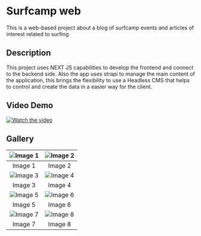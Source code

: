 # Surfcamp web

This is a web-based project about a blog of surfcamp events and articles of interest related to surfing

## Description

This project uses NEXT JS capabilities to develop the frontend and connect to the backend side. Also the app
uses strapi to manage the main content of the application, this brings the flexibility to use a Headless CMS that
helps to control and create the data in a easier way for the client.

## Video Demo

[![Watch the video](https://res.cloudinary.com/dqkozvfn8/image/upload/v1721759354/surfcamp/1_ouxnkd.jpg)](https://youtu.be/8CAtbbg_OOw)

## Gallery

| ![Image 1](https://res.cloudinary.com/dqkozvfn8/image/upload/v1721759354/surfcamp/1_ouxnkd.jpg) | ![Image 2](https://res.cloudinary.com/dqkozvfn8/image/upload/v1721759357/surfcamp/3_vstqil.jpg) |
|:--------------------------------:|:--------------------------------:|
| Image 1                        | Image 2                        |
| ![Image 3](https://res.cloudinary.com/dqkozvfn8/image/upload/v1721759355/surfcamp/2_mw088i.jpg) | ![Image 4](https://res.cloudinary.com/dqkozvfn8/image/upload/v1721759355/surfcamp/4_r6woy1.jpg) |
| Image 3                        | Image 4                        |
| ![Image 5](https://res.cloudinary.com/dqkozvfn8/image/upload/v1721759354/surfcamp/5_sosjzf.jpg) | ![Image 6](https://res.cloudinary.com/dqkozvfn8/image/upload/v1721759354/surfcamp/6_r1ly7n.jpg) |
| Image 5                        | Image 6                        |
| ![Image 7](https://res.cloudinary.com/dqkozvfn8/image/upload/v1721759354/surfcamp/7_jc2icc.jpg) | ![Image 8](https://res.cloudinary.com/dqkozvfn8/image/upload/v1721759354/surfcamp/8_e2fwxx.jpg) |
| Image 7                        | Image 8                        |